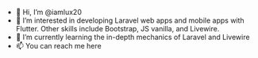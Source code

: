 - 👋 Hi, I’m @iamlux20
- 👀 I’m interested in developing Laravel web apps and mobile apps with Flutter. Other skills include Bootstrap, JS vanilla, and Livewire.
- 🌱 I’m currently learning the in-depth mechanics of Laravel and Livewire
- 📫 You can reach me here
